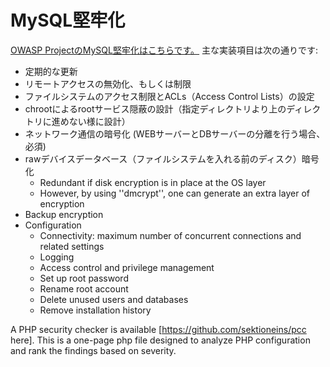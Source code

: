# MySQL堅牢化

[OWASP ProjectのMySQL堅牢化はこちらです。](https://www.owasp.org/index.php/OWASP_Backend_Security_Project_MySQL_Hardening)
主な実装項目は次の通りです:

- 定期的な更新
- リモートアクセスの無効化、もしくは制限
- ファイルシステムのアクセス制限とACLs（Access Control Lists）の設定
- chrootによるrootサービス隠蔽の設計（指定ディレクトリより上のディレクトリに進めない様に設計）
- ネットワーク通信の暗号化 (WEBサーバーとDBサーバーの分離を行う場合、必須)
- rawデバイスデータベース（ファイルシステムを入れる前のディスク）暗号化
  - Redundant if disk encryption is in place at the OS layer
  - However, by using ''dmcrypt'', one can generate an extra layer of encryption
- Backup encryption
- Configuration
  - Connectivity: maximum number of concurrent connections and related settings
  - Logging
  - Access control and privilege management
  - Set up root password
  - Rename root account
  - Delete unused users and databases
  - Remove installation history

A PHP security checker is available [https://github.com/sektioneins/pcc here]. This is a one-page php file designed to analyze PHP configuration and rank the findings based on severity.
